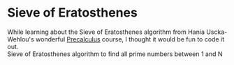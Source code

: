 # Sieve of Eratosthenes
While learning about the Sieve of Eratosthenes algorithm from Hania Uscka-Wehlou's wonderful [Precalculus](https://www.udemy.com/course/precalculus-1/) course, I thought it would be fun to code it out.  
Sieve of Eratosthenes algorithm to find all prime numbers between 1 and N
